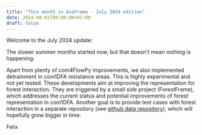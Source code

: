 ```yaml
---
title: "This month in AvaFrame - July 2024 edition"
date: 2024-08-01T00:00:00+01:00
draft: false
---
```


Welcome to the July 2024 update:

The slower summer months started now, but that doesn't mean nothing is happening:

Apart from plenty of com4FlowPy improvements, we also implemented detrainment in com1DFA resistance areas. This is 
highly experimental and not yet tested. These developments aim at improving the representation for forest 
interaction. They are triggered by a small side project (ForestFrame), which addresses the current status and 
potential improvements of forest representation in com1DFA. Another goal is to provide test cases with forest 
interaction in a separate repository (see [github data repository](https://github.com/avaframe/AvaFrameData)), which 
will hopefully grow bigger in time. 

Felix


